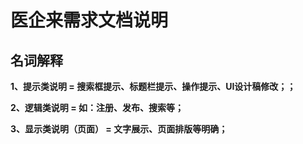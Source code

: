 # 医企来需求文档说明

## 名词解释

**1、提示类说明 = 搜索框提示、标题栏提示、操作提示、UI设计稿修改；；**

**2、逻辑类说明 = 如：注册、发布、搜索等；**

**3、显示类说明（页面） = 文字展示、页面排版等明确；**

